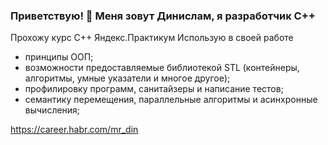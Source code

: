 ### Приветствую! 👋 Меня зовут Динислам, я разработчик C++
Прохожу курс С++ Яндекс.Практикум
Использую в своей работе
- принципы ООП;
- возможности предоставляемые библиотекой STL (контейнеры, алгоритмы, умные указатели и многое другое);
- профилировку программ, санитайзеры и написание тестов;
- семантику перемещения, параллельные алгоритмы и асинхронные вычисления;

https://career.habr.com/mr_din
<!--
**mr-Din/mr-Din** is a ✨ _special_ ✨ repository because its `README.md` (this file) appears on your GitHub profile.

Here are some ideas to get you started:

- 🔭 I’m currently working on ...
- 🌱 I’m currently learning ...
- 👯 I’m looking to collaborate on ...
- 🤔 I’m looking for help with ...
- 💬 Ask me about ...
- 📫 How to reach me: ...
- 😄 Pronouns: ...
- ⚡ Fun fact: ...
-->

